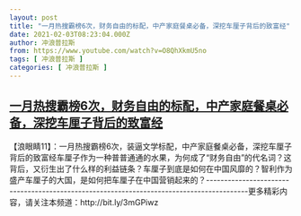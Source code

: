 ```yaml
---
layout: post
title: "一月热搜霸榜6次，财务自由的标配，中产家庭餐桌必备，深挖车厘子背后的致富经"
date: 2021-02-03T08:23:04.000Z
author: 冲浪普拉斯
from: https://www.youtube.com/watch?v=O8QhXkmU5no
tags: [ 冲浪普拉斯 ]
categories: [ 冲浪普拉斯 ]
---
```

<!--1612340584000-->
[一月热搜霸榜6次，财务自由的标配，中产家庭餐桌必备，深挖车厘子背后的致富经](https://www.youtube.com/watch?v=O8QhXkmU5no)
------

<div>
【浪眼睛11】：一月热搜霸榜6次，装逼文学标配，中产家庭餐桌必备，深挖车厘子背后的致富经车厘子作为一种普普通通的水果，为何成了“财务自由”的代名词？这背后，又衍生出了什么样的利益链条？车厘子到底是如何在中国风靡的？智利作为盛产车厘子的大国，是如何把车厘子在中国营销起来的？-----------------------------------------------------------------------------------------更多精彩内容，请关注本频道：http://bit.ly/3mGPiwz
</div>
